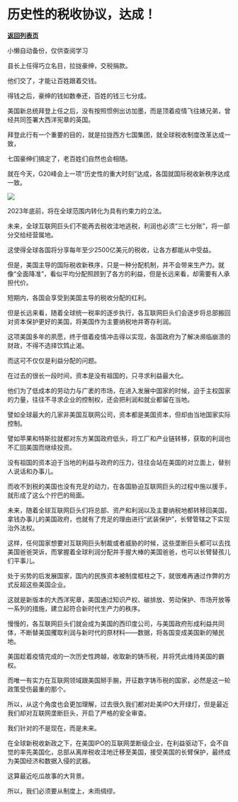 # 历史性的税收协议，达成！

[**返回列表页**](/gzh/政事堂2019)

小懒自动备份，仅供查阅学习

县长上任得巧立名目，拉拢豪绅，交税捐款。

他们交了，才能让百姓跟着交钱。

得钱之后，豪绅的钱如数奉还，百姓的钱三七分成。

  

美国新总统拜登上任之后，没有按照惯例出访加墨，而是顶着疫情飞往婊兄弟，曾经共同签署大西洋宪章的英国。

  

拜登此行有一个重要的目的，就是拉拢西方七国集团，就全球税收制度改革达成一致，  

  

七国豪绅们搞定了，老百姓们自然也会相随。

  

就在今天，G20峰会上一项“历史性的重大时刻”达成，各国就国际税收新秩序达成一致。

  

![](https://mmbiz.qpic.cn/mmbiz_jpg/rxhS23yu8cODrjj3x45GVQNmG5mShhFAibuTRfhMtjY6iaF02Xk3eBNtiahAqPlFD76d1ySoKOHsPiadsS7Gs3Okgg/640?wx_fmt=jpeg)

  

2023年底前，将在全球范围内转化为具有约束力的立法。

  

未来，全球互联网巨头们不能再去税收洼地逃税，利润也必须“三七分账”，将一部分交给经营属地。

  

这使得全球各国将分享每年至少2500亿美元的税收，让各方都能从中受益。

  

但是，美国主导的国际税收新秩序，只是一种分配机制，并不会带来生产力。就像“全面降准”，看似平均分配照顾到了各方的利益，但是长远来看，却需要有人承担代价。

  

短期内，各国会享受到美国主导的税收分配的红利。

  

但是长远来看，随着全球统一税率的逐步执行，各互联网巨头们会逐步将总部搬回对资本保护更好的美国，将美国作为主要纳税地并寄存利润。  

  

这项美国多年的夙愿，终于借着疫情冲击得以实现，各国政府为了解决濒临崩溃的财政，不得不选择饮鸩止渴。

  

而这可不仅仅是利益分配的问题。

  

在过去的很长一段时间，资本是没有祖国的，只寻求利益最大化。

  

他们为了低成本的劳动力与广袤的市场，在进入发展中国家的时候，迫于主权国家的力量，往往不寻求企业的控制权，还会把利润和就业都留在当地。

  

譬如全球最大的几家非美国互联网公司，资本都是美国资本，但却由当地国家实际控制。  

  

譬如苹果和特斯拉就都对东方某国政府低头，将工厂和产业链转移，获取的利润也不汇回美国而继续投资。

  

没有祖国的资本迫于当地的利益与政府的压力，往往会站在美国的对立面上，替别人说话和办事儿。  

  

而收不到税的美国也没有充足的动力，在各国胁迫互联网巨头的过程中施以援手，就形成了这么个拧巴的局面。

  

未来，随着全球互联网巨头们将总部、资产和利润以及主要纳税地都转移回美国，拿钱办事儿的美国政府，也就有了充足的理由进行“武装保护”，长臂管辖之下实现治外法权。

  

这样，任何国家想要对互联网巨头制裁或者威胁的时候，这些垄断巨头都可以去找美国爸爸哭诉，而掌握着全球利润分配并手握大棒的美国爸爸，也可以长臂替孩儿们平事儿。  

  

处于劣势的后发展国家，国内的民族资本被制度框柱之下，就很难再通过作弊的方式反超这些美国企业。

  

这就是新版本的大西洋宪章，美国通过知识产权、碳排放、劳动保护、市场开放等一系列的措施，建立起符合新时代生产力的秩序。  

  

慢慢的，各互联网巨头们就会成为美国的西印度公司，与美国政府形成利益共同体，不断替美国攫取利润与新时代的原材料——数据，将各国变成美国新的殖民地。

  

美国趁着疫情完成的一次历史性跨越，收取新的铸币税，并将凭此维持美国的霸权。  

  

而唯一有实力在互联网领域跟美国掰手腕，开征数字铸币税的国家，必然是这一轮政策受伤最重的那个。

  

所以，从这个角度也会更加理解，过去很久我们都对赴美IPO大开绿灯，但是最近我们却对互联网垄断巨头，开启了严格的安全审查。

  

我们针对的不是现在，而是未来。  

  

在全球新税收新政之下，在美国IPO的互联网垄断级企业，在利益驱动下，会不自觉的率先美国化，总部从离岸税收洼地迁移至美国，接受美国的长臂保护，最终成为美国经济和数据入侵的武器。

  

这算最近吃瓜故事的大背景。

  

所以，我们必须要从制度上，未雨绸缪。

  

